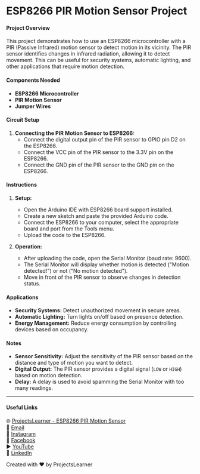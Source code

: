 # ESP8266 PIR Motion Sensor Project

#### Project Overview
This project demonstrates how to use an ESP8266 microcontroller with a PIR (Passive Infrared) motion sensor to detect motion in its vicinity. The PIR sensor identifies changes in infrared radiation, allowing it to detect movement. This can be useful for security systems, automatic lighting, and other applications that require motion detection.

#### Components Needed
- **ESP8266 Microcontroller**
- **PIR Motion Sensor**
- **Jumper Wires**

#### Circuit Setup
1. **Connecting the PIR Motion Sensor to ESP8266:**
   - Connect the digital output pin of the PIR sensor to GPIO pin D2 on the ESP8266.
   - Connect the VCC pin of the PIR sensor to the 3.3V pin on the ESP8266.
   - Connect the GND pin of the PIR sensor to the GND pin on the ESP8266.

#### Instructions
1. **Setup:**
   - Open the Arduino IDE with ESP8266 board support installed.
   - Create a new sketch and paste the provided Arduino code.
   - Connect the ESP8266 to your computer, select the appropriate board and port from the Tools menu.
   - Upload the code to the ESP8266.

2. **Operation:**
   - After uploading the code, open the Serial Monitor (baud rate: 9600).
   - The Serial Monitor will display whether motion is detected ("Motion detected!") or not ("No motion detected").
   - Move in front of the PIR sensor to observe changes in detection status.

#### Applications
- **Security Systems:** Detect unauthorized movement in secure areas.
- **Automatic Lighting:** Turn lights on/off based on presence detection.
- **Energy Management:** Reduce energy consumption by controlling devices based on occupancy.

#### Notes
- **Sensor Sensitivity:** Adjust the sensitivity of the PIR sensor based on the distance and type of motion you want to detect.
- **Digital Output:** The PIR sensor provides a digital signal (`LOW` or `HIGH`) based on motion detection.
- **Delay:** A delay is used to avoid spamming the Serial Monitor with too many readings.

---

#### Useful Links
🌐 [ProjectsLearner - ESP8266 PIR Motion Sensor](https://projectslearner.com/learn/esp8266-pir-passive-infrared-motion-sensor)  
📧 [Email](mailto:projectslearner@gmail.com)  
📸 [Instagram](https://www.instagram.com/projectslearner/)  
📘 [Facebook](https://www.facebook.com/projectslearner)  
▶️ [YouTube](https://www.youtube.com/@ProjectsLearner)  
📘 [LinkedIn](https://www.linkedin.com/in/projectslearner)

Created with ❤️ by ProjectsLearner

